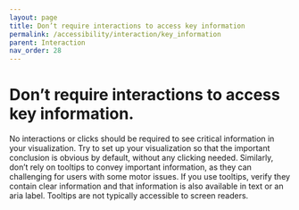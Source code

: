 ```yaml
---
layout: page
title: Don’t require interactions to access key information
permalink: /accessibility/interaction/key_information
parent: Interaction
nav_order: 28
---
```


# Don’t require interactions to access key information.

No interactions or clicks should be required to see critical information in your visualization. Try to set up your visualization so that the important conclusion is obvious by default, without any clicking needed. Similarly, don’t rely on tooltips to convey important information, as they can challenging for users with some motor issues. If you use tooltips, verify they contain clear information and that information is also available in text or an aria label. Tooltips are not typically accessible to screen readers.